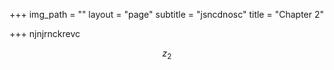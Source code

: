 +++
img_path = ""
layout = "page"
subtitle = "jsncdnosc"
title = "Chapter 2"

+++
njnjrnckrevc

$$z_2$$